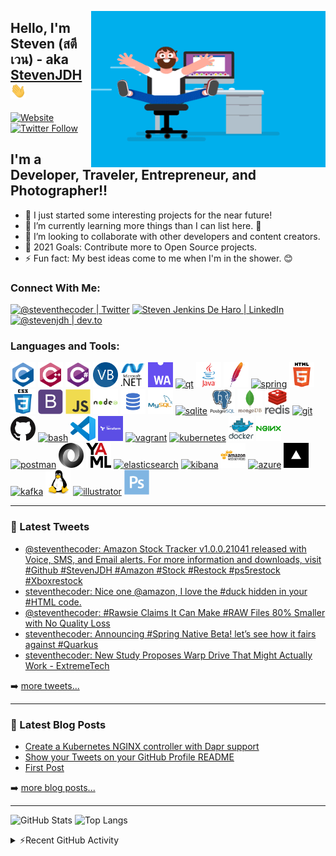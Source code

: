 [<img alt="logo" align="right" height="250" width="375" src="assets/coder.gif" />](# "Logo")

## Hello, I'm Steven (สตีเวน) - aka [StevenJDH][website] <img alt="waving hand" src="assets/Hi.gif" width="25px">

[![Website](https://img.shields.io/website?down_color=green&down_message=water&label=🍺Buy%20me%20a&style=for-the-badge&up_color=yellow&up_message=beer&url=https%3A%2F%2Fwww.paypal.me%2Fstevenjdh%2F5)](https://www.paypal.me/stevenjdh/5 "Buy me a beer with PayPal")
[![Twitter Follow](https://img.shields.io/twitter/follow/steventhecoder?color=1DA1F2&logo=twitter&label=Twitter%20%7C%20Follow%20Me&style=for-the-badge)](https://twitter.com/intent/follow?original_referer=https%3A%2F%2Fgithub.com%2FStevenJDH&screen_name=steventhecoder "Follow me on Twitter")


## I'm a Developer, Traveler, Entrepreneur, and Photographer!!

- 🔭 I just started some interesting projects for the near future!
- 🌱 I’m currently learning more things than I can list here. 🤣
- 👯 I’m looking to collaborate with other developers and content creators.
- 🥅 2021 Goals: Contribute more to Open Source projects.
- ⚡ Fun fact: My best ideas come to me when I'm in the shower. 😊

### Connect With Me:

[<img alt="@steventhecoder | Twitter" width="22px" src="https://cdn.jsdelivr.net/npm/simple-icons@v3/icons/twitter.svg" />][twitter]
[<img alt="Steven Jenkins De Haro | LinkedIn" width="22px" src="https://cdn.jsdelivr.net/npm/simple-icons@v3/icons/linkedin.svg" />][linkedin]
[<img alt="@stevenjdh | dev.to" width="22px" src="https://cdn.jsdelivr.net/npm/simple-icons@v3/icons/dev-dot-to.svg" />][devto]

### Languages and Tools:

[<img alt="c" width="40px" src="https://raw.githubusercontent.com/devicons/devicon/master/icons/c/c-original.svg" />](https://www.cprogramming.com/ "C")
[<img alt="cplusplus" width="40px" src="https://raw.githubusercontent.com/devicons/devicon/master/icons/cplusplus/cplusplus-original.svg" />](https://www.w3schools.com/cpp/ "C++")
[<img alt="csharp" width="40px" src="https://raw.githubusercontent.com/devicons/devicon/master/icons/csharp/csharp-original.svg" />](https://www.w3schools.com/cs/ "C#")
[<img alt="visual basic .net" width="40px" src="https://raw.githubusercontent.com/github/explore/80688e429a7d4ef2fca1e82350fe8e3517d3494d/topics/visual-basic/visual-basic.png" />](https://www.tutorialspoint.com/vb.net/index.htm "Visual Basic .NET")
[<img alt="dotnet" width="40px" src="https://raw.githubusercontent.com/devicons/devicon/master/icons/dot-net/dot-net-original-wordmark.svg" />](https://dotnet.microsoft.com/ ".NET Framework")
[<img alt="webassembly" width="40px" src="https://raw.githubusercontent.com/github/explore/80688e429a7d4ef2fca1e82350fe8e3517d3494d/topics/web-assembly/web-assembly.png" />](https://webassembly.org/ "WebAssembly")
[<img alt="qt" width="40px" src="https://upload.wikimedia.org/wikipedia/commons/0/0b/Qt_logo_2016.svg" />](https://www.qt.io/ "Qt")
[<img alt="java" width="40px" src="https://raw.githubusercontent.com/devicons/devicon/master/icons/java/java-original-wordmark.svg" />](https://www.java.com "Java")
[<img alt="maven" width="40px" src="https://raw.githubusercontent.com/github/explore/80688e429a7d4ef2fca1e82350fe8e3517d3494d/topics/maven/maven.png" />](https://maven.apache.org/ "Maven")
[<img alt="spring" width="40px" src="https://www.vectorlogo.zone/logos/springio/springio-icon.svg" />](https://spring.io/ "Spring")
[<img alt="html5" width="40px" src="https://raw.githubusercontent.com/devicons/devicon/master/icons/html5/html5-original-wordmark.svg" />](https://www.w3.org/html/ "HTML5")
[<img alt="css3" width="40px" src="https://raw.githubusercontent.com/devicons/devicon/master/icons/css3/css3-original-wordmark.svg" />](https://www.w3schools.com/css/ "CSS3")
[<img alt="bootstrap" width="40px" src="https://raw.githubusercontent.com/devicons/devicon/master/icons/bootstrap/bootstrap-plain.svg" />](https://getbootstrap.com "Bootstrap")
[<img alt="javascript" width="40px" src="https://raw.githubusercontent.com/devicons/devicon/master/icons/javascript/javascript-original.svg" />](https://developer.mozilla.org/en-US/docs/Web/JavaScript "JavaScript")
[<img alt="nodejs" width="40px" src="https://raw.githubusercontent.com/devicons/devicon/master/icons/nodejs/nodejs-original-wordmark.svg" />](https://nodejs.org "Node.js")
[<img alt="sql" width="40px" src="https://raw.githubusercontent.com/github/explore/80688e429a7d4ef2fca1e82350fe8e3517d3494d/topics/sql/sql.png" />](https://www.w3schools.com/sql/ "SQL")
[<img alt="mysql" width="40px" src="https://raw.githubusercontent.com/devicons/devicon/master/icons/mysql/mysql-original-wordmark.svg" />](https://www.mysql.com/ "MySQL")
[<img alt="sqlite" width="40px" src="https://www.vectorlogo.zone/logos/sqlite/sqlite-icon.svg" />](https://www.sqlite.org/ "SQLite")
[<img alt="postgresql" width="40px" src="https://raw.githubusercontent.com/devicons/devicon/master/icons/postgresql/postgresql-original-wordmark.svg" />](https://www.postgresql.org "PostgreSQL")
[<img alt="mongodb" width="40px" src="https://raw.githubusercontent.com/devicons/devicon/master/icons/mongodb/mongodb-original-wordmark.svg" />](https://www.mongodb.com/ "MongoDB")
[<img alt="redis" width="40px" src="https://raw.githubusercontent.com/devicons/devicon/master/icons/redis/redis-original-wordmark.svg" />](https://redis.io "Redis")
[<img alt="git" width="40px" src="https://www.vectorlogo.zone/logos/git-scm/git-scm-icon.svg" />](https://git-scm.com/ "Git")
[<img alt="github" width="40px" src="https://raw.githubusercontent.com/github/explore/78df643247d429f6cc873026c0622819ad797942/topics/github/github.png" />](https://github.com "GitHub")
[<img alt="bash" width="40px" src="https://www.vectorlogo.zone/logos/gnu_bash/gnu_bash-icon.svg" />](https://www.gnu.org/software/bash/ "Bash")
[<img alt="visual studio code" width="40px" src="https://raw.githubusercontent.com/github/explore/80688e429a7d4ef2fca1e82350fe8e3517d3494d/topics/visual-studio-code/visual-studio-code.png" />](https://code.visualstudio.com "Visual Studio Code")
[<img alt="terraform" width="40px" src="https://raw.githubusercontent.com/github/explore/80688e429a7d4ef2fca1e82350fe8e3517d3494d/topics/terraform/terraform.png" />](https://www.terraform.io/ "Terraform")
[<img alt="vagrant" width="40px" src="https://www.vectorlogo.zone/logos/vagrantup/vagrantup-icon.svg" />](https://www.vagrantup.com/ "Vagrant")
[<img alt="kubernetes" width="40px" src="https://www.vectorlogo.zone/logos/kubernetes/kubernetes-icon.svg" />](https://kubernetes.io "Kubernetes")
[<img alt="docker" width="40px" src="https://raw.githubusercontent.com/devicons/devicon/master/icons/docker/docker-original-wordmark.svg" />](https://www.docker.com/ "Docker")
[<img alt="nginx" width="40px" src="https://raw.githubusercontent.com/devicons/devicon/master/icons/nginx/nginx-original.svg" />](https://www.nginx.com "Nginx")
[<img alt="postman" width="40px" src="https://www.vectorlogo.zone/logos/getpostman/getpostman-icon.svg" />](https://postman.com "Postman")
[<img alt="json" width="40px" src="https://raw.githubusercontent.com/github/explore/80688e429a7d4ef2fca1e82350fe8e3517d3494d/topics/json/json.png" />](https://www.w3schools.com/js/js_json_intro.asp "JSON")
[<img alt="yaml" width="40px" src="https://raw.githubusercontent.com/github/explore/80688e429a7d4ef2fca1e82350fe8e3517d3494d/topics/yaml/yaml.png" />](https://www.tutorialspoint.com/yaml/index.htm "YAML")
[<img alt="elasticsearch" width="40px" src="https://www.vectorlogo.zone/logos/elastic/elastic-icon.svg" />](https://www.elastic.co "Elasticsearch")
[<img alt="kibana" width="40px" src="https://www.vectorlogo.zone/logos/elasticco_kibana/elasticco_kibana-icon.svg" />](https://www.elastic.co/kibana "Kibana")
[<img alt="aws" width="40px" src="https://raw.githubusercontent.com/devicons/devicon/master/icons/amazonwebservices/amazonwebservices-original-wordmark.svg" />](https://aws.amazon.com "AWS")
[<img alt="azure" width="40px" src="https://www.vectorlogo.zone/logos/microsoft_azure/microsoft_azure-icon.svg" />](https://azure.microsoft.com "Azure")
[<img alt="vercel" width="40px" src="https://raw.githubusercontent.com/github/explore/3c66f1237835e0b877190fbea528d0ebece7bccf/topics/vercel/vercel.png" />](https://vercel.com "Vercel")
[<img alt="kafka" width="40px" src="https://www.vectorlogo.zone/logos/apache_kafka/apache_kafka-icon.svg" />](https://kafka.apache.org/ "Kafka")
[<img alt="linux" width="40px" src="https://raw.githubusercontent.com/devicons/devicon/master/icons/linux/linux-original.svg" />](https://www.linux.org/ "Linux")
[<img alt="illustrator" width="40px" src="https://www.vectorlogo.zone/logos/adobe_illustrator/adobe_illustrator-icon.svg" />](https://www.adobe.com/products/illustrator.html "Illustrator")
[<img alt="photoshop" width="40px" src="https://raw.githubusercontent.com/devicons/devicon/master/icons/photoshop/photoshop-plain.svg" />](https://www.adobe.com/products/photoshop.html "Photoshop")

---

### 📱 Latest Tweets

<!-- TWITTER:START -->
- [@steventhecoder: Amazon Stock Tracker v1.0.0.21041 released with Voice, SMS, and Email alerts. For more information and downloads, visit  #Github #StevenJDH #Amazon #Stock #Restock #ps5restock #Xboxrestock](https://rss.app/articles/cb4e791f6f6d729c074351566bd3a7c508111d6e0c2bb7f7c7ec9312808568c3e70dea4f2d899a2db0bd6b7ed717089661d26be6c31b7f1d8a38c26a87)
- [steventhecoder: Nice one @amazon, I love the #duck hidden in your #HTML code.](https://rss.app/articles/cb4e791f6f6d729c074351566bd3a7c508111d6e0c2bb7f7c7ec9312808568c3e70dea4f2d899a2db0bd6b7ed812099666d46fe5c61078158e33c26b84)
- [@steventhecoder: #Rawsie Claims It Can Make #RAW Files 80% Smaller with No Quality Loss](https://rss.app/articles/cb4e791f6f6d729c074351566bd3a7c508111d6e0c2bb7f7c7ec9312808568c3e70dea4f2d899a2db0bd6b7ed8170f9766d66de5ca167c128a3cc56083)
- [steventhecoder: Announcing #Spring Native Beta!  let’s see how it fairs against #Quarkus](https://rss.app/articles/cb4e791f6f6d729c074351566bd3a7c508111d6e0c2bb7f7c7ec9312808568c3e70dea4f2d899a2db0bd6b7ed8140b9668d36ee1cb1a7f118a3dc36388)
- [steventhecoder: New Study Proposes Warp Drive That Might Actually Work - ExtremeTech](https://rss.app/articles/cb4e791f6f6d729c074351566bd3a7c508111d6e0c2bb7f7c7ec9312808568c3e70dea4f2d899a2db0bd6b7ed91d0c9768d360e8c01b72108e3acc6384)
<!-- TWITTER:END -->

➡️ [more tweets...](https://twitter.com/steventhecoder)

---

### 📕 Latest Blog Posts

<!-- BLOG-POST-LIST:START -->
- [Create a Kubernetes NGINX controller with Dapr support](https://dev.to/stevenjdh/create-a-kubernetes-nginx-controller-with-dapr-support-3e8n)
- [Show your Tweets on your GitHub Profile README](https://dev.to/stevenjdh/show-your-tweets-on-your-github-profile-readme-141i)
- [First Post](https://dev.to/stevenjdh/first-post-5c0e)
<!-- BLOG-POST-LIST:END -->

➡️ [more blog posts...](https://dev.to/stevenjdh)

---

![GitHub Stats](https://github-readme-stats.stevenjdh.vercel.app/api?username=stevenjdh&show_icons=true&hide_border=true)
![Top Langs](https://github-readme-stats.stevenjdh.vercel.app/api/top-langs/?username=stevenjdh&layout=compact&hide_border=true&langs_count=8)

<details>
  <summary>⚡Recent GitHub Activity</summary>

<!--RECENT_ACTIVITY:last_update-->
Last Updated: Sunday 2021/10/17, 2:41:53 AM GMT+0200
<!--RECENT_ACTIVITY:last_update_end-->
<!--RECENT_ACTIVITY:start-->
1. ✔️ Closed issue [#21](https://github.com/AdoptOpenJDK/install-jdk/issues/21) in [AdoptOpenJDK/install-jdk](https://github.com/AdoptOpenJDK/install-jdk)
2. ❗️ Opened issue [#21](https://github.com/AdoptOpenJDK/install-jdk/issues/21) in [AdoptOpenJDK/install-jdk](https://github.com/AdoptOpenJDK/install-jdk)
3. 📔 Created new repository [StevenJDH/OSSRH-72529](https://github.com/StevenJDH/OSSRH-72529)
4. 📖 Created new wiki page [FAQ](https://github.com/StevenJDH/simple-ssl/wiki/FAQ) in [StevenJDH/simple-ssl](https://github.com/StevenJDH/simple-ssl)
5. 📖 Created new wiki page [Home](https://github.com/StevenJDH/simple-ssl/wiki/Home) in [StevenJDH/simple-ssl](https://github.com/StevenJDH/simple-ssl)
<!--RECENT_ACTIVITY:end-->

</details>

[website]: https://github.com/StevenJDH "GitHub"
[twitter]: https://twitter.com/steventhecoder "Twitter"
[linkedin]: https://www.linkedin.com/in/stevendeharo "LinkedIn"
[devto]: https://dev.to/stevenjdh "dev.to"
